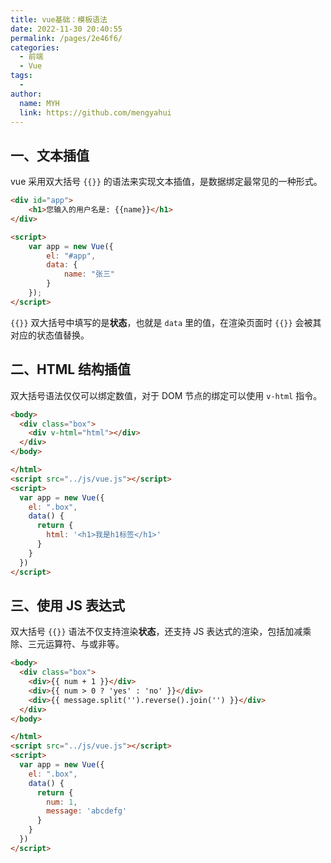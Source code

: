 ```yaml
---
title: vue基础：模板语法
date: 2022-11-30 20:40:55
permalink: /pages/2e46f6/
categories:
  - 前端
  - Vue
tags:
  - 
author: 
  name: MYH
  link: https://github.com/mengyahui
---
```

## 一、文本插值

vue 采用双大括号 `{{}}` 的语法来实现文本插值，是数据绑定最常见的一种形式。

```html
<div id="app">
    <h1>您输入的用户名是: {{name}}</h1>
</div>

<script>
    var app = new Vue({
        el: "#app",
        data: {
            name: "张三"
        }
    });
</script>
```

`{{}}` 双大括号中填写的是**状态**，也就是 `data`  里的值，在渲染页面时 `{{}}` 会被其对应的状态值替换。

## 二、HTML 结构插值

双大括号语法仅仅可以绑定数值，对于 DOM 节点的绑定可以使用 `v-html` 指令。

```html
<body>
  <div class="box">
    <div v-html="html"></div>
  </div>
</body>

</html>
<script src="../js/vue.js"></script>
<script>
  var app = new Vue({
    el: ".box",
    data() {
      return {
        html: '<h1>我是h1标签</h1>'
      }
    }
  })
</script>
```



## 三、使用 JS 表达式

双大括号 `{{}}` 语法不仅支持渲染**状态**，还支持 JS 表达式的渲染，包括加减乘除、三元运算符、与或非等。

```html
<body>
  <div class="box">
    <div>{{ num + 1 }}</div>
    <div>{{ num > 0 ? 'yes' : 'no' }}</div>
    <div>{{ message.split('').reverse().join('') }}</div>
  </div>
</body>

</html>
<script src="../js/vue.js"></script>
<script>
  var app = new Vue({
    el: ".box",
    data() {
      return {
        num: 1,
        message: 'abcdefg'
      }
    }
  })
</script>
```

